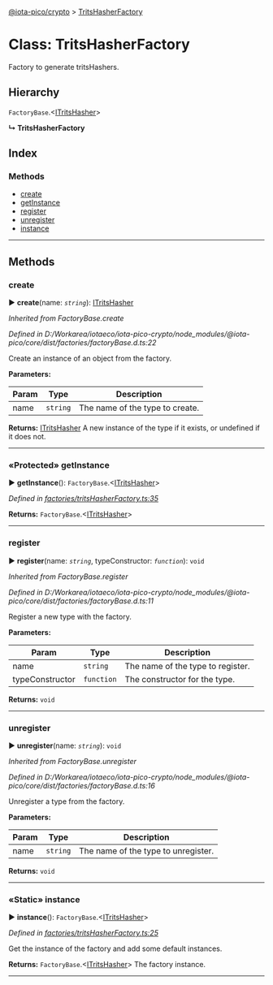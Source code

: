 [@iota-pico/crypto](../README.md) > [TritsHasherFactory](../classes/tritshasherfactory.md)



# Class: TritsHasherFactory


Factory to generate tritsHashers.

## Hierarchy


 `FactoryBase`.<[ITritsHasher](../interfaces/itritshasher.md)>

**↳ TritsHasherFactory**







## Index

### Methods

* [create](tritshasherfactory.md#create)
* [getInstance](tritshasherfactory.md#getinstance)
* [register](tritshasherfactory.md#register)
* [unregister](tritshasherfactory.md#unregister)
* [instance](tritshasherfactory.md#instance)



---
## Methods
<a id="create"></a>

###  create

► **create**(name: *`string`*): [ITritsHasher](../interfaces/itritshasher.md)



*Inherited from FactoryBase.create*

*Defined in D:/Workarea/iotaeco/iota-pico-crypto/node_modules/@iota-pico/core/dist/factories/factoryBase.d.ts:22*



Create an instance of an object from the factory.


**Parameters:**

| Param | Type | Description |
| ------ | ------ | ------ |
| name | `string`   |  The name of the type to create. |





**Returns:** [ITritsHasher](../interfaces/itritshasher.md)
A new instance of the type if it exists, or undefined if it does not.






___

<a id="getinstance"></a>

### «Protected» getInstance

► **getInstance**(): `FactoryBase`.<[ITritsHasher](../interfaces/itritshasher.md)>



*Defined in [factories/tritsHasherFactory.ts:35](https://github.com/iotaeco/iota-pico-crypto/blob/d4510b9/src/factories/tritsHasherFactory.ts#L35)*





**Returns:** `FactoryBase`.<[ITritsHasher](../interfaces/itritshasher.md)>





___

<a id="register"></a>

###  register

► **register**(name: *`string`*, typeConstructor: *`function`*): `void`



*Inherited from FactoryBase.register*

*Defined in D:/Workarea/iotaeco/iota-pico-crypto/node_modules/@iota-pico/core/dist/factories/factoryBase.d.ts:11*



Register a new type with the factory.


**Parameters:**

| Param | Type | Description |
| ------ | ------ | ------ |
| name | `string`   |  The name of the type to register. |
| typeConstructor | `function`   |  The constructor for the type. |





**Returns:** `void`





___

<a id="unregister"></a>

###  unregister

► **unregister**(name: *`string`*): `void`



*Inherited from FactoryBase.unregister*

*Defined in D:/Workarea/iotaeco/iota-pico-crypto/node_modules/@iota-pico/core/dist/factories/factoryBase.d.ts:16*



Unregister a type from the factory.


**Parameters:**

| Param | Type | Description |
| ------ | ------ | ------ |
| name | `string`   |  The name of the type to unregister. |





**Returns:** `void`





___

<a id="instance"></a>

### «Static» instance

► **instance**(): `FactoryBase`.<[ITritsHasher](../interfaces/itritshasher.md)>



*Defined in [factories/tritsHasherFactory.ts:25](https://github.com/iotaeco/iota-pico-crypto/blob/d4510b9/src/factories/tritsHasherFactory.ts#L25)*



Get the instance of the factory and add some default instances.




**Returns:** `FactoryBase`.<[ITritsHasher](../interfaces/itritshasher.md)>
The factory instance.






___


